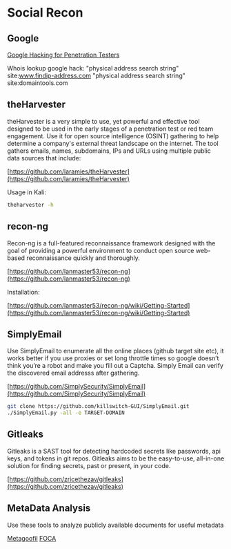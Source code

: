 # Social Recon

## Google

[Google Hacking for Penetration Testers](/docs/source/Resources/)

Whois lookup google hack:
   "physical address search string" site:www.findip-address.com
   "physical address search string" site:domaintools.com

## theHarvester

theHarvester is a very simple to use, yet powerful and effective tool designed to be used in the early stages of a
penetration test or red team engagement. Use it for open source intelligence (OSINT) gathering to help determine a
company's external threat landscape on the internet. The tool gathers emails, names, subdomains, IPs and URLs using
multiple public data sources that include:

[https://github.com/laramies/theHarvester](https://github.com/laramies/theHarvester)

Usage in Kali:
```bash
theharvester -h
```

## recon-ng

Recon-ng is a full-featured reconnaissance framework designed with the goal of providing a powerful environment to conduct open source web-based reconnaissance quickly and thoroughly.

[https://github.com/lanmaster53/recon-ng](https://github.com/lanmaster53/recon-ng)

Installation:

[https://github.com/lanmaster53/recon-ng/wiki/Getting-Started](https://github.com/lanmaster53/recon-ng/wiki/Getting-Started)

## SimplyEmail

Use SimplyEmail to enumerate all the online places (github target site etc), it works better if you use proxies or set long throttle times so google doesn’t think you’re a robot and make you fill out a Captcha. Simply Email can verify the discovered email addresss after gathering.

[https://github.com/SimplySecurity/SimplyEmail](https://github.com/SimplySecurity/SimplyEmail)

```bash
git clone https://github.com/killswitch-GUI/SimplyEmail.git
./SimplyEmail.py -all -e TARGET-DOMAIN
```

## Gitleaks

Gitleaks is a SAST tool for detecting hardcoded secrets like passwords, api keys, and tokens in git repos. Gitleaks aims to be the easy-to-use, all-in-one solution for finding secrets, past or present, in your code.

[https://github.com/zricethezav/gitleaks](https://github.com/zricethezav/gitleaks)

## MetaData Analysis

Use these tools to analyze publicly available documents for useful metadata

[Metagoofil](https://github.com/laramies/metagoofil)
[FOCA](https://github.com/ElevenPaths/FOCA)


